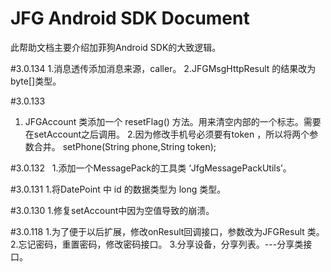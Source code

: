 # JFG Android SDK Document

  此帮助文档主要介绍加菲狗Android SDK的大致逻辑。

 #3.0.134
   1.消息透传添加消息来源，caller。
   2.JFGMsgHttpResult 的结果改为byte[]类型。

 #3.0.133
   1. JFGAccount 类添加一个 resetFlag() 方法。用来清空内部的一个标志。需要在setAccount之后调用。
   2.因为修改手机号必须要有token ，所以将两个参数合并。 setPhone(String phone,String token);

 #3.0.132
   1.添加一个MessagePack的工具类 ‘JfgMessagePackUtils’。
   
 #3.0.131
   1.将DatePoint 中 id 的数据类型为 long 类型。

 #3.0.130
  1.修复setAccount中因为空值导致的崩溃。

 #3.0.118
  1.为了便于以后扩展，修改onResult回调接口，参数改为JFGResult 类。
  2.忘记密码，重置密码，修改密码接口。
  3.分享设备，分享列表。---分享类接口。
  
